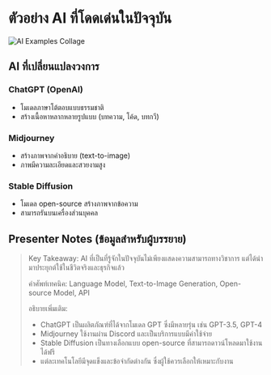 # ตัวอย่าง AI ที่โดดเด่นในปัจจุบัน

![AI Examples Collage](https://www.google.com/search?q=chatgpt+midjourney+stable+diffusion+examples&tbm=isch)

## AI ที่เปลี่ยนแปลงวงการ

### ChatGPT (OpenAI)
- โมเดลภาษาโต้ตอบแบบธรรมชาติ
- สร้างเนื้อหาหลากหลายรูปแบบ (บทความ, โค้ด, บทกวี)

### Midjourney
- สร้างภาพจากคำอธิบาย (text-to-image)
- ภาพมีความละเอียดและสวยงามสูง

### Stable Diffusion
- โมเดล open-source สร้างภาพจากข้อความ
- สามารถรันบนเครื่องส่วนบุคคล

## Presenter Notes (ข้อมูลสำหรับผู้บรรยาย)

> Key Takeaway: AI ที่เป็นที่รู้จักในปัจจุบันไม่เพียงแสดงความสามารถทางวิชาการ แต่ได้นำมาประยุกต์ใช้ในชีวิตจริงและธุรกิจแล้ว
>
> คำศัพท์เทคนิค: Language Model, Text-to-Image Generation, Open-source Model, API
>
> อธิบายเพิ่มเติม:
> - ChatGPT เป็นผลิตภัณฑ์ที่ได้จากโมเดล GPT ซึ่งมีหลายรุ่น เช่น GPT-3.5, GPT-4
> - Midjourney ใช้งานผ่าน Discord และเป็นบริการแบบมีค่าใช้จ่าย
> - Stable Diffusion เป็นทางเลือกแบบ open-source ที่สามารถดาวน์โหลดมาใช้งานได้ฟรี
> - แต่ละเทคโนโลยีมีจุดแข็งและข้อจำกัดต่างกัน ซึ่งผู้ใช้ควรเลือกให้เหมาะกับงาน
